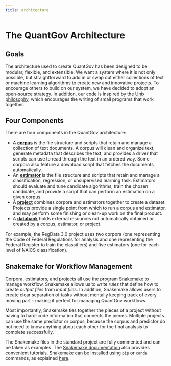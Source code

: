 ```yaml
---
title: architecture
---
```


# The QuantGov Architecture

## Goals

The architecture used to create QuantGov has been designed to be modular, flexible, and extensible. We want a system where it is not only possible, but straightforward to add in or swap out either collections of text or machine learning algorithms to create new and innovative projects. To encourage others to build on our system, we have decided to adopt an open-source strategy. In addition, our code is inspired by the [Unix philosophy](http://www.catb.org/esr/writings/taoup/html/ch01s06.html), which encourages the writing of small programs that work together.

## Four Components

There are four components in the QuantGov architecture:

-   A **[corpus](http://docs.quantgov.org/corpus)** is the file structure and scripts that retain and manage a collection of text documents. A corpus will clean and organize text, generate metadata that describes the text, and provides a driver that scripts can use to read through the text in an ordered way. Some corpora also feature a download script that fetches the documents automatically.
-   An **[estimator](http://docs.quantgov.org/estimator)** is the file structure and scripts that retain and manage a classification, regression, or unsupervised learning task. Estimators should evaluate and tune candidate algorithms, train the chosen candidate, and provide a script that can perform an estimation on a given corpus.
-   A **[project](http://docs.quantgov.org/project)** combines corpora and estimators together to create a dataset. Projects provide a single point from which to run a corpus and estimator, and may perform some finishing or clean-up work on the final product.
-   A **[databank](http://docs.quantgov.org/databank)** holds external resources not automatically obtained or created by a corpus, estimator, or project.

For example, the RegData 3.0 project uses two corpora (one representing the Code of Federal Regulations for analysis and one representing the Federal Register to train the classifiers) and five estimators (one for each level of NAICS classification).

## Snakemake for Workflow Management

Corpora, estimators, and projects all use the program [Snakemake](http://snakemake.readthedocs.io/en/stable/) to manage workflow. Snakemake allows us to write *rules* that define how to create *output files* from *input files*. In addition, Snakemake allows users to create clear separation of tasks without mentally keeping track of every moving part - making it perfect for managing QuantGov workflows.

Most importantly, Snakemake ties together the pieces of a project without having to hard-code information that connects the pieces. Multiple projects can use the same predictor or corpus, because the corpus and predictor do not need to know anything about each other for the final analysis to complete successfully.

The Snakemake files in the standard project are fully commented and can be taken as examples. The [Snakemake documentation](http://snakemake.readthedocs.io/en/stable/) also provides convenient tutorials. Snakemake can be installed using `pip` or `conda` commands, as explained [here](http://snakemake.readthedocs.io/en/stable/getting_started/installation.html).
